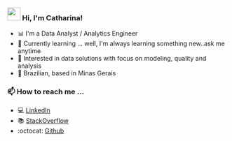 ### <img src="https://media.giphy.com/media/hvRJCLFzcasrR4ia7z/giphy.gif" width="30px"> Hi, I'm Catharina!

- 📊 I'm a Data Analyst / Analytics Engineer 
- 🌱 Currently learning ... well, I'm always learning something new..ask me anytime
- 👀 Interested in data solutions with focus on modeling, quality and analysis
- 🏡 Brazilian, based in Minas Gerais

### 📫 How to reach me ...

- 💻 [LinkedIn](https://www.linkedin.com/in/catharinaoliveira) <br>
- :books: [StackOverflow](https://stackoverflow.com/story/cathfoliveira) <br>
- :octocat: [Github](https://github.com/cathfoliveira) <br>



<!---
cathfoliveira/cathfoliveira is a ✨ special ✨ repository because its `README.md` (this file) appears on your GitHub profile.
You can click the Preview link to take a look at your changes.
--->
